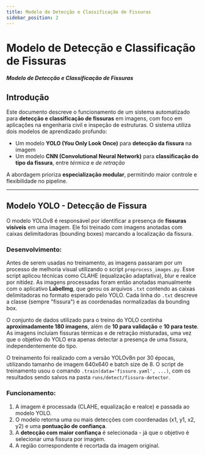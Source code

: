 ```yaml
---
title: Modelo de Detecção e Classificação de Fissuras
sidebar_position: 2
---
```


# Modelo de Detecção e Classificação de Fissuras

##### Modelo de Detecção e Classificação de Fissuras

## Introdução

Este documento descreve o funcionamento de um sistema automatizado para **detecção e classificação de fissuras** em imagens, com foco em aplicações na engenharia civil e inspeção de estruturas. O sistema utiliza dois modelos de aprendizado profundo:

* Um modelo **YOLO (You Only Look Once)** para **detecção da fissura** na imagem
* Um modelo **CNN (Convolutional Neural Network)** para **classificação do tipo da fissura**, entre *térmica* e *de retração*

A abordagem prioriza **especialização modular**, permitindo maior controle e flexibilidade no pipeline.

---


## Modelo YOLO - Detecção de Fissura

O modelo YOLOv8 é responsável por identificar a presença de **fissuras visíveis** em uma imagem. Ele foi treinado com imagens anotadas com caixas delimitadoras (bounding boxes) marcando a localização da fissura.

### Desenvolvimento:

Antes de serem usadas no treinamento, as imagens passaram por um processo de melhoria visual utilizando o script `preprocess_images.py`. Esse script aplicou técnicas como CLAHE (equalização adaptativa), blur e realce por nitidez. As imagens processadas foram então anotadas manualmente com o aplicativo **LabelImg**, que gerou os arquivos `.txt` contendo as caixas delimitadoras no formato esperado pelo YOLO. Cada linha do `.txt` descreve a classe (sempre "fissura") e as coordenadas normalizadas da bounding box.

O conjunto de dados utilizado para o treino do YOLO continha **aproximadamente 180 imagens**, além de **10 para validação** e **10 para teste**. As imagens incluíam fissuras térmicas e de retração misturadas, uma vez que o objetivo do YOLO era apenas detectar a presença de uma fissura, independentemente do tipo.

O treinamento foi realizado com a versão YOLOv8n por 30 épocas, utilizando tamanho de imagem 640x640 e batch size de 8. O script de treinamento usou o comando `.train(data='fissure.yaml', ...)`, com os resultados sendo salvos na pasta `runs/detect/fissura-detector`.

### Funcionamento:

1. A imagem é processada (CLAHE, equalização e realce) e passada ao modelo YOLO.
2. O modelo retorna uma ou mais detecções com coordenadas (x1, y1, x2, y2) e uma **pontuação de confiança**.
3. A **detecção com maior confiança** é selecionada - já que o objetivo é selecionar uma fissura por imagem.
4. A região correspondente é recortada da imagem original.

